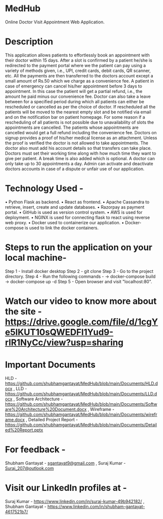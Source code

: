 # MedHub
Online Doctor Visit Appointment Web Application.

# Description
This application allows patients to effortlessly book an appointment with their doctor within 15 days. After a slot is confirmed by a patient he/she is redirected to the payment portal where we the patient can pay using a variety of methods given, i.e., UPI, credit cards, debit cards, QR scanner, etc. All the payments are then transferred to the doctors account except a small amount of Rs.50 which we charge as a convenience fee. A patient in case of emergency can cancel his/her appointment before 3 days to appointment. In this case the patient will get a partial refund, i.e., the amount he paid minus our convenience fee. Doctor can also take a leave between for a specified period during which all patients can either be rescheduled or cancelled as per the choice of doctor. If rescheduled all the patients will be moved to the nearest empty slot and be notified via email and on the notification bar on patient homepage. For some reason if a rescheduling of all patients is not possible due to unavailability of slots the appointments are cancelled. The patients whose appointments are cancelled would get a full refund including the convenience fee. 
Doctors on signup provides a proof of his/her medical license as an attachment. Unless the proof is verified the doctor is not allowed to take appointments. The doctor also must add his account details so that transfers can take place. Doctors must set their working time along with how much time they want to give per patient. A break time is also added which is optional. A doctor can only take up to 30 appointments a day.
Admin can activate and deactivate doctors accounts in case of a dispute or unfair use of our application.

# Technology Used - 
•	Python Flask as backend.
•	React as frontend.
•	Apache Cassandra to retrieve, insert, create and update databases.
•	Razorpay as payment portal.
•	GitHub is used as version control system.
•	AWS is used for deployment.
•	NGINX is used for connecting flask to react using reverse web proxy.
•	Docker used to containerize our application.
•	Docker-compose is used to link the docker containers.


# Steps to run the application on your local machine-
Step 1 - Install docker desktop
Step 2 - git clone 
Step 3 - Go to the project directory. 
Step 4 - Run the following commands - -> docker-compose build -> docker-compose up -d 
Step 5 - Open browser and visit "localhost:80".

# Watch our video to know more about the site - https://drive.google.com/file/d/1cgYe5lKUT10sQWEDFl1Yud9-rlR1NyCc/view?usp=sharing

# Important Documents
HLD - https://github.com/shubhamgantayat/MedHub/blob/main/Documents/HLD.docx , 
LLD - https://github.com/shubhamgantayat/MedHub/blob/main/Documents/LLD.docx , 
Software Architecture - https://github.com/shubhamgantayat/MedHub/blob/main/Documents/Software%20Architecture%20Document.docx , 
Wireframe - https://github.com/shubhamgantayat/MedHub/blob/main/Documents/wireframe.docx , 
Detailed Project Report - https://github.com/shubhamgantayat/MedHub/blob/main/Documents/Detailed%20Report.pptx

# For feedback - 
Shubham Gantayat - sgantayat9@gmail.com , 
Suraj Kumar - Suraj_207@outlook.com

# Visit our LinkedIn profiles at -
Suraj Kumar - https://www.linkedin.com/in/suraj-kumar-49b942182/ , 
Shubham Gantayat - https://www.linkedin.com/in/shubham-gantayat-4617521b7/

